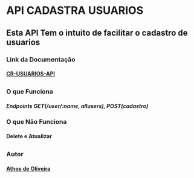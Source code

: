 
# API CADASTRA USUARIOS

## Esta API Tem o intuito de facilitar o cadastro de usuarios

### Link da Documentação

#### [CR-USUARIOS-API](https://documenter.getpostman.com/view/15418246/UVyxPDAW)

##

### O que Funciona 

##### Endpoints GET(/user/:name, allusers), POST(cadastro)

### O que Não Funciona

#### Delete e Atualizar

##

### Autor 
#### [Athos de Oliveira](https://github.com/athosoli)